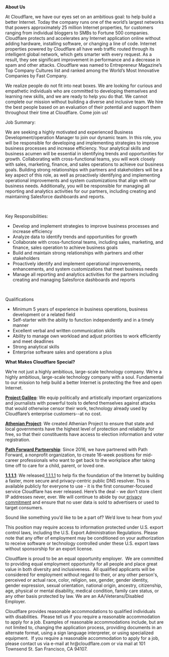 <div class="content-intro">
	<div><strong>About Us</strong></div>
	<div>
		<p><span style="font-weight: 400;">At Cloudflare, we have our eyes set on an ambitious goal: to help build a better Internet. Today the company runs one of the world’s largest networks that powers approximately 25 million Internet properties, for customers ranging from individual bloggers to SMBs to Fortune 500 companies. Cloudflare protects and accelerates any Internet application online without adding hardware, installing software, or changing a line of code. Internet properties powered by Cloudflare all have web traffic routed through its intelligent global network, which gets smarter with every request. As a result, they see significant improvement in performance and a decrease in spam and other attacks. Cloudflare was named to Entrepreneur Magazine’s Top Company Cultures list and ranked among the World’s Most Innovative Companies by Fast Company.</span><span style="font-weight: 400;">&nbsp;</span></p>
		<p><span style="font-weight: 400;">We realize people do not fit into neat boxes. We are looking for curious and empathetic individuals who are committed to developing themselves and learning new skills, and we are ready to help you do that. We cannot complete our mission without building a diverse and inclusive team. We hire the best people based on an evaluation of their potential and support them throughout their time at Cloudflare. Come join us!&nbsp;</span></p>
	</div>
</div>
<p><span style="font-weight: 400;">Job Summary:</span></p>
<p><span style="font-weight: 400;">We are seeking a highly motivated and experienced Business Development/operation Manager to join our dynamic team. In this role, you will be responsible for developing and implementing strategies to improve business processes and increase efficiency. Your analytical skills and business acumen will be essential in identifying trends and opportunities for growth. Collaborating with cross-functional teams, you will work closely with sales, marketing, finance, and sales operations to achieve our business goals. Building strong relationships with partners and stakeholders will be a key aspect of this role, as well as proactively identifying and implementing operational improvements and system customizations that align with our business needs. Additionally, you will be responsible for managing all reporting and analytics activities for our partners, including creating and maintaining Salesforce dashboards and reports.</span></p>
<p>&nbsp;</p>
<p><span style="font-weight: 400;">Key Responsibilities:</span></p>
<ul>
	<li style="font-weight: 400;"><span style="font-weight: 400;">Develop and implement strategies to improve business processes and increase efficiency</span></li>
	<li style="font-weight: 400;"><span style="font-weight: 400;">Analyze data to identify trends and opportunities for growth</span></li>
	<li style="font-weight: 400;"><span style="font-weight: 400;">Collaborate with cross-functional teams, including sales, marketing, and finance, sales operation to achieve business goals</span></li>
	<li style="font-weight: 400;"><span style="font-weight: 400;">Build and maintain strong relationships with partners and other stakeholders</span></li>
	<li style="font-weight: 400;"><span style="font-weight: 400;">Proactively identify and implement operational improvements, enhancements, and system customizations that meet business needs</span></li>
	<li style="font-weight: 400;"><span style="font-weight: 400;">Manage all reporting and analytics activities for the partners including creating and managing Salesforce dashboards and reports&nbsp;</span></li>
</ul>
<p>&nbsp;</p>
<p><span style="font-weight: 400;">Qualifications</span></p>
<ul>
	<li style="font-weight: 400;"><span style="font-weight: 400;">Minimum 5 years of experience in business operations, business development or a related field</span></li>
	<li style="font-weight: 400;"><span style="font-weight: 400;">Self-starter with the ability to function independently and in a timely manner</span></li>
	<li style="font-weight: 400;"><span style="font-weight: 400;">Excellent verbal and written communication skills</span></li>
	<li style="font-weight: 400;"><span style="font-weight: 400;">Ability to manage own workload and adjust priorities to work efficiently and meet deadlines</span></li>
	<li style="font-weight: 400;"><span style="font-weight: 400;">Strong analytical skills</span></li>
	<li style="font-weight: 400;"><span style="font-weight: 400;">Enterprise software sales and operations a plus</span></li>
</ul>
<div class="content-conclusion">
	<p><strong>What Makes Cloudflare Special?</strong></p>
	<p><span style="font-weight: 400;">We’re not just a highly ambitious, large-scale technology company. We’re a highly ambitious, large-scale technology company with a soul. Fundamental to our mission to help build a better Internet is protecting the free and open Internet.</span></p>
	<p><a href="https://blog.cloudflare.com/protecting-free-expression-online/"><strong>Project Galileo</strong></a><span style="font-weight: 400;">: We equip politically and artistically important organizations and journalists with powerful tools to defend themselves against attacks that would otherwise censor their work, technology already used by Cloudflare’s enterprise customers--at no cost.</span></p>
	<p><strong><a href="https://www.cloudflare.com/athenian/">Athenian Project</a></strong><span style="font-weight: 400;">: We created Athenian Project to ensure that state and local governments have the highest level of protection and reliability for free, so that their constituents have access to election information and voter registration.</span></p>
	<p><a href="https://blog.cloudflare.com/tag/path-forward/"><strong>Path Forward Partnership</strong></a><span style="font-weight: 400;">: Since 2016, we have partnered with Path Forward, a nonprofit organization, to create 16-week positions for mid-career professionals who want to get back to the workplace after taking time off to care for a child, parent, or loved one.</span></p>
	<p><a href="https://1.1.1.1/"><strong>1.1.1.1</strong></a><span style="font-weight: 400;">: We released</span><a href="https://1.1.1.1/"> <span style="font-weight: 400;">1.1.1.1</span></a><span style="font-weight: 400;"> to help fix the foundation of the Internet by building a faster, more secure and privacy-centric public DNS resolver. This is available publicly for everyone to use - it is the first consumer-focused service Cloudflare has ever released. Here’s the deal - we don’t store client IP addresses never, ever. We will continue to abide by our</span><a href="https://developers.cloudflare.com/1.1.1.1/privacy/public-dns-resolver"> privacy commitment</a><span style="font-weight: 400;"> and ensure that no user data is sold to advertisers or used to target consumers.</span></p>
	<p><span style="font-weight: 400;">Sound like something you’d like to be a part of? We’d love to hear from you!</span></p>
	<p><span style="font-weight: 400;">This position may require access to information protected under U.S. export control laws, including the U.S. Export Administration Regulations. Please note that any offer of employment may be conditioned on your authorization to receive software or technology controlled under these U.S. export laws without sponsorship for an export license.</span></p>
	<p><span style="font-weight: 400;">Cloudflare is proud to be an equal opportunity employer. &nbsp;We are committed to providing equal employment opportunity for all people and place great value in both diversity and inclusiveness. &nbsp;All qualified applicants will be considered for employment without regard to their, or any other person's, perceived or actual</span> <span style="font-weight: 400;">race, color, religion, sex, gender, gender identity, gender expression, sexual orientation, national origin, ancestry, citizenship, age, physical or mental disability, medical condition, family care status, or any other basis protected by law. </span><span style="font-weight: 400;">We are an AA/Veterans/Disabled Employer.</span></p>
	<p><span style="font-weight: 400;">Cloudflare provides reasonable accommodations to qualified individuals with disabilities. &nbsp;Please tell us if you require a reasonable accommodation to apply for a job. Examples of reasonable accommodations include, but are not limited to, changing the application process, providing documents in an alternate format, using a sign language interpreter, or using specialized equipment. &nbsp;If you require a reasonable accommodation to apply for a job, please contact us via e-mail at </span><span style="font-weight: 400;">hr@cloudflare.com</span><span style="font-weight: 400;"> or via mail at 101 Townsend St. San Francisco, CA 94107.</span></p>
</div>